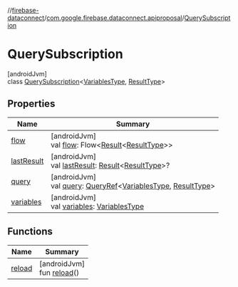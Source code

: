 //[firebase-dataconnect](../../../index.md)/[com.google.firebase.dataconnect.apiproposal](../index.md)/[QuerySubscription](index.md)

# QuerySubscription

[androidJvm]\
class [QuerySubscription](index.md)&lt;[VariablesType](index.md), [ResultType](index.md)&gt;

## Properties

| Name | Summary |
|---|---|
| [flow](flow.md) | [androidJvm]<br>val [flow](flow.md): Flow&lt;[Result](https://kotlinlang.org/api/latest/jvm/stdlib/kotlin/-result/index.html)&lt;[ResultType](index.md)&gt;&gt; |
| [lastResult](last-result.md) | [androidJvm]<br>val [lastResult](last-result.md): [Result](https://kotlinlang.org/api/latest/jvm/stdlib/kotlin/-result/index.html)&lt;[ResultType](index.md)&gt;? |
| [query](query.md) | [androidJvm]<br>val [query](query.md): [QueryRef](../-query-ref/index.md)&lt;[VariablesType](index.md), [ResultType](index.md)&gt; |
| [variables](variables.md) | [androidJvm]<br>val [variables](variables.md): [VariablesType](index.md) |

## Functions

| Name | Summary |
|---|---|
| [reload](reload.md) | [androidJvm]<br>fun [reload](reload.md)() |

